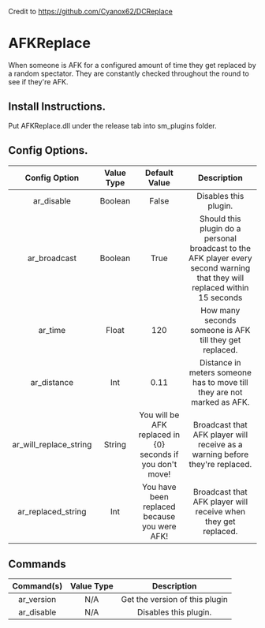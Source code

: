 Credit to https://github.com/Cyanox62/DCReplace

# AFKReplace
When someone is AFK for a configured amount of time they get replaced by a random spectator.
They are constantly checked throughout the round to see if they're AFK.
## Install Instructions.
Put AFKReplace.dll under the release tab into sm_plugins folder.


## Config Options.
| Config Option                 | Value Type      | Default Value | Description |
|   :---:                       |     :---:       |    :---:      |    :---:    |
| ar_disable                    | Boolean         | False         | Disables this plugin.    |
| ar_broadcast                  | Boolean         | True          | Should this plugin do a personal broadcast to the AFK player every second warning that they will replaced within 15 seconds |
| ar_time                       | Float           | 120           | How many seconds someone is AFK till they get replaced. |
| ar_distance                   | Int             | 0.11          | Distance in meters someone has to move till they are not marked as AFK. |
| ar_will_replace_string        | String          | You will be AFK replaced in {0} seconds if you don't move!             | Broadcast that AFK player will receive as a warning before they're replaced. |
| ar_replaced_string            | Int             | You have been replaced because you were AFK!             | Broadcast that AFK player will receive when they get replaced. |


## Commands

| Command(s)                 | Value Type      | Description                              |
|   :---:                    |     :---:       |    :---:                                 |
| ar_version                 | N/A             | Get the version of this plugin           |
| ar_disable                 | N/A             | Disables this plugin.                    |
